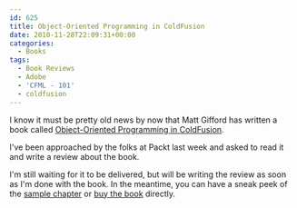 ```yaml
---
id: 625
title: Object-Oriented Programming in ColdFusion
date: 2010-11-28T22:09:31+00:00
categories:
  - Books
tags:
  - Book Reviews
  - Adobe
  - 'CFML - 101'
  - coldfusion
---
```

I know it must be pretty old news by now that Matt Gifford has written a book called <a title="Object-Oriented Programming in ColdFusion" href="http://www.packtpub.com/object-oriented-programming-in-coldfusion/book" target="_blank">Object-Oriented Programming in ColdFusion</a>.

I've been approached by the folks at Packt last week and asked to read it and write a review about the book.

I'm still waiting for it to be delivered, but will be writing the review as soon as I'm done with the book. In the meantime, you can have a sneak peek of the [sample chapter](https://www.packtpub.com/sites/default/files/6323-chapter-1-introducing-coldfusion-components.pdf) or [buy the book](http://www.amazon.co.uk/gp/product/1847196322?ie=UTF8&tag=marplasblo-21&linkCode=as2&camp=1634&creative=19450&creativeASIN=1847196322 "Buy the book") directly.

